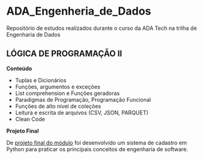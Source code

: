 # ADA_Engenheria_de_Dados
Repositório de estudos realizados durante o curso da ADA Tech na trilha de Engenharia de Dados


## LÓGICA DE PROGRAMAÇÃO II

**Conteúdo**

* Tuplas e Dicionários
* Funções, argumentos e exceções
* List comprehension e Funções geradoras
* Paradigmas de Programação, Programação Funcional
* Funções de alto nível de coleções
* Leitura e escrita de arquivos (CSV, JSON, PARQUET)
* Clean Code

**Projeto Final**

De [projeto final do módulo](https://github.com/mbaliu-treino/ADA_Engenheria_de_Dados/blob/main/Logica_de_Programacao_II/Projeto_Final-Sistema_Registros.ipynb.ipynb) foi desenvolvido um sistema de cadastro em Python para praticar os principais conceitos de engenharia de software.
